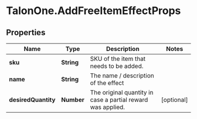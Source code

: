 # TalonOne.AddFreeItemEffectProps

## Properties

Name | Type | Description | Notes
------------ | ------------- | ------------- | -------------
**sku** | **String** | SKU of the item that needs to be added. | 
**name** | **String** | The name / description of the effect | 
**desiredQuantity** | **Number** | The original quantity in case a partial reward was applied. | [optional] 


